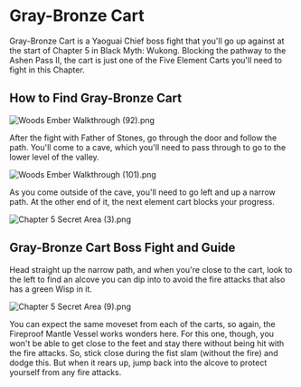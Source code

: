 # Gray-Bronze Cart

Gray-Bronze Cart is a Yaoguai Chief boss fight that you'll go up against at the start of Chapter 5 in Black Myth: Wukong. Blocking the pathway to the Ashen Pass II, the cart is just one of the Five Element Carts you'll need to fight in this Chapter. 

## How to Find Gray-Bronze Cart

![Woods Ember Walkthrough \(92\).png](https://oyster.ignimgs.com/mediawiki/apis.ign.com/black-myth-wukong/3/3c/Woods_Ember_Walkthrough_%2892%29.png)

After the fight with Father of Stones, go through the door and follow the path. You'll come to a cave, which you'll need to pass through to go to the lower level of the valley. 

![Woods Ember Walkthrough \(101\).png](https://oyster.ignimgs.com/mediawiki/apis.ign.com/black-myth-wukong/2/25/Woods_Ember_Walkthrough_%28101%29.png)

As you come outside of the cave, you'll need to go left and up a narrow path. At the other end of it, the next element cart blocks your progress. 

![Chapter 5 Secret Area \(3\).png](https://oyster.ignimgs.com/mediawiki/apis.ign.com/black-myth-wukong/1/16/Chapter_5_Secret_Area_%283%29.png)

## Gray-Bronze Cart Boss Fight and Guide

Head straight up the narrow path, and when you're close to the cart, look to the left to find an alcove you can dip into to avoid the fire attacks that also has a green Wisp in it. 

![Chapter 5 Secret Area \(9\).png](https://oyster.ignimgs.com/mediawiki/apis.ign.com/black-myth-wukong/9/93/Chapter_5_Secret_Area_%289%29.png)

You can expect the same moveset from each of the carts, so again, the Fireproof Mantle Vessel works wonders here. For this one, though, you won't be able to get close to the feet and stay there without being hit with the fire attacks. So, stick close during the fist slam (without the fire) and dodge this. But when it rears up, jump back into the alcove to protect yourself from any fire attacks. 

